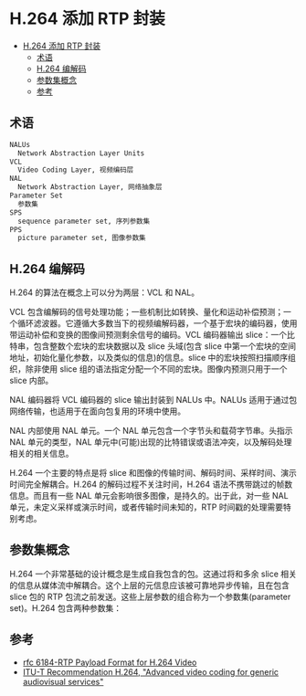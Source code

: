 # H.264 添加 RTP 封装

- [H.264 添加 RTP 封装](#h264-添加-rtp-封装)
  - [术语](#术语)
  - [H.264 编解码](#h264-编解码)
  - [参数集概念](#参数集概念)
  - [参考](#参考)

## 术语

```txt
NALUs
  Network Abstraction Layer Units
VCL
  Video Coding Layer, 视频编码层
NAL
  Network Abstraction Layer, 网络抽象层
Parameter Set
  参数集
SPS
  sequence parameter set, 序列参数集
PPS
  picture parameter set, 图像参数集
```

## H.264 编解码

H.264 的算法在概念上可以分为两层：VCL 和 NAL。

VCL 包含编解码的信号处理功能；一些机制比如转换、量化和运动补偿预测；一个循环滤波器。它遵循大多数当下的视频编解码器，一个基于宏块的编码器，使用带运动补偿和变换的图像间预测剩余信号的编码。VCL 编码器输出 slice：一个比特串，包含整数个宏块的宏块数据以及 slice 头域(包含 slice 中第一个宏块的空间地址，初始化量化参数，以及类似的信息)的信息。slice 中的宏块按照扫描顺序组织，除非使用 slice 组的语法指定分配一个不同的宏块。图像内预测只用于一个 slice 内部。

NAL 编码器将 VCL 编码器的 slice 输出封装到 NALUs 中。NALUs 适用于通过包网络传输，也适用于在面向包复用的环境中使用。

NAL 内部使用 NAL 单元。一个 NAL 单元包含一个字节头和载荷字节串。头指示 NAL 单元的类型，NAL 单元中(可能)出现的比特错误或语法冲突，以及解码处理相关的相关信息。

H.264 一个主要的特点是将 slice 和图像的传输时间、解码时间、采样时间、演示时间完全解耦合。H.264 的解码过程不关注时间，H.264 语法不携带跳过的帧数信息。而且有一些 NAL 单元会影响很多图像，是持久的。出于此，对一些 NAL 单元，未定义采样或演示时间，或者传输时间未知的，RTP 时间戳的处理需要特别考虑。

## 参数集概念

H.264 一个非常基础的设计概念是生成自我包含的包。这通过将和多余 slice 相关的信息从媒体流中解耦合。这个上层的元信息应该被可靠地异步传输，且在包含 slice 包的 RTP 包流之前发送。这些上层参数的组合称为一个参数集(parameter set)。H.264 包含两种参数集：

## 参考

- [rfc 6184-RTP Payload Format for H.264 Video](https://tools.ietf.org/html/rfc6184)
- [ITU-T Recommendation H.264, "Advanced video coding for generic audiovisual services"](https://www.itu.int/rec/T-REC-H.264-201906-I/en)
